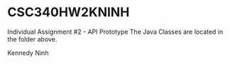 # CSC340HW2KNINH

Individual Assignment #2 - API Prototype 
The Java Classes are located in the folder above.

Kennedy Ninh
